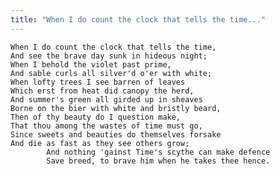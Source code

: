 ```yaml
---
title: "When I do count the clock that tells the time..."
---
```


	When I do count the clock that tells the time,
	And see the brave day sunk in hideous night;
	When I behold the violet past prime,
	And sable curls all silver'd o'er with white;
	When lofty trees I see barren of leaves
	Which erst from heat did canopy the herd,
	And summer's green all girded up in sheaves
	Borne on the bier with white and bristly beard,
	Then of thy beauty do I question make,
	That thou among the wastes of time must go,
	Since sweets and beauties do themselves forsake
	And die as fast as they see others grow;
			And nothing 'gainst Time's scythe can make defence
			Save breed, to brave him when he takes thee hence.

